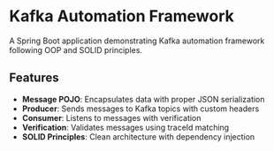 # Kafka Automation Framework

A Spring Boot application demonstrating Kafka automation framework following OOP and SOLID principles.

## Features

- **Message POJO**: Encapsulates data with proper JSON serialization
- **Producer**: Sends messages to Kafka topics with custom headers
- **Consumer**: Listens to messages with verification
- **Verification**: Validates messages using traceId matching
- **SOLID Principles**: Clean architecture with dependency injection